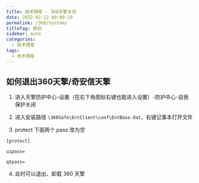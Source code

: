 ```yaml
---
title: 技术随笔 - 360天擎关闭
date: 2022-02-22 09:09:19
permalink: /360/system/
titleTag: 原创
sidebar: auto
categories: 
  - 技术随笔
tags: 
  - 技术随笔
---
```


## 如何退出360天擎/奇安信天擎

1. 进入天擎防护中心-设置（在右下角图标右键也能进入设置）-防护中心-自我保护关闭

2. 进入安装路径 `\360Safe\EntClient\conf\EntBase.dat`，右键记事本打开文件

3. protect 下面两个 pass 改为空

```text
[protect]

uipass=

qtpass=
```

4. 此时可以退出、卸载 360 天擎